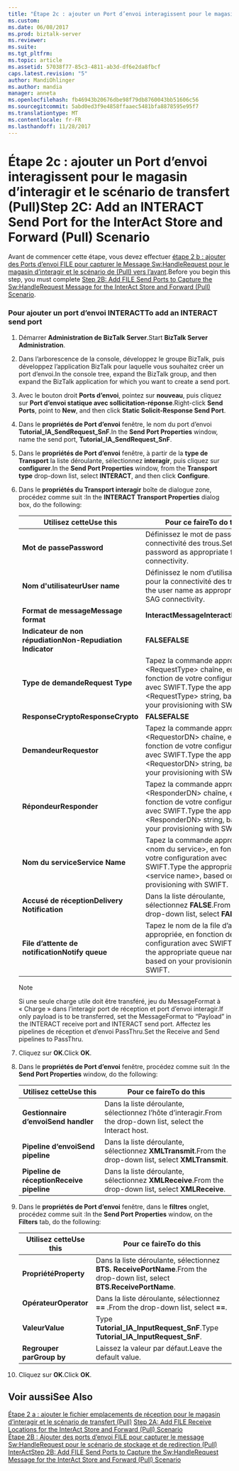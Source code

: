 ```yaml
---
title: "Étape 2c : ajouter un Port d’envoi interagissent pour le magasin d’interagir et le scénario de transfert (Pull) | Documents Microsoft"
ms.custom: 
ms.date: 06/08/2017
ms.prod: biztalk-server
ms.reviewer: 
ms.suite: 
ms.tgt_pltfrm: 
ms.topic: article
ms.assetid: 57038f77-85c3-4811-ab3d-df6e2da8fbcf
caps.latest.revision: "5"
author: MandiOhlinger
ms.author: mandia
manager: anneta
ms.openlocfilehash: fb46943b20676dbe98f79db8760043bb51606c56
ms.sourcegitcommit: 5abd0ed3f9e4858ffaaec5481bfa8878595e95f7
ms.translationtype: MT
ms.contentlocale: fr-FR
ms.lasthandoff: 11/28/2017
---
```

# <a name="step-2c-add-an-interact-send-port-for-the-interact-store-and-forward-pull-scenario"></a><span data-ttu-id="95eae-102">Étape 2c : ajouter un Port d’envoi interagissent pour le magasin d’interagir et le scénario de transfert (Pull)</span><span class="sxs-lookup"><span data-stu-id="95eae-102">Step 2C: Add an INTERACT Send Port for the InterAct Store and Forward (Pull) Scenario</span></span>
<span data-ttu-id="95eae-103">Avant de commencer cette étape, vous devez effectuer [étape 2 b : ajouter des Ports d’envoi FILE pour capturer le Message Sw:HandleRequest pour le magasin d’interagir et le scénario de (Pull) vers l’avant](../../adapters-and-accelerators/fileact-interact/step-2b-add-file-send-ports-to-get-sw-handlerequest-message-for-interact.md).</span><span class="sxs-lookup"><span data-stu-id="95eae-103">Before you begin this step, you must complete [Step 2B: Add FILE Send Ports to Capture the Sw:HandleRequest Message for the InterAct Store and Forward (Pull) Scenario](../../adapters-and-accelerators/fileact-interact/step-2b-add-file-send-ports-to-get-sw-handlerequest-message-for-interact.md).</span></span>  
  
### <a name="to-add-an-interact-send-port"></a><span data-ttu-id="95eae-104">Pour ajouter un port d’envoi INTERACT</span><span class="sxs-lookup"><span data-stu-id="95eae-104">To add an INTERACT send port</span></span>  
  
1.  <span data-ttu-id="95eae-105">Démarrer **Administration de BizTalk Server**.</span><span class="sxs-lookup"><span data-stu-id="95eae-105">Start **BizTalk Server Administration**.</span></span>  
  
2.  <span data-ttu-id="95eae-106">Dans l’arborescence de la console, développez le groupe BizTalk, puis développez l’application BizTalk pour laquelle vous souhaitez créer un port d’envoi.</span><span class="sxs-lookup"><span data-stu-id="95eae-106">In the console tree, expand the BizTalk group, and then expand the BizTalk application for which you want to create a send port.</span></span>  
  
3.  <span data-ttu-id="95eae-107">Avec le bouton droit **Ports d’envoi**, pointez sur **nouveau**, puis cliquez sur **Port d’envoi statique avec sollicitation-réponse**.</span><span class="sxs-lookup"><span data-stu-id="95eae-107">Right-click **Send Ports**, point to **New**, and then click **Static Solicit-Response Send Port**.</span></span>  
  
4.  <span data-ttu-id="95eae-108">Dans le **propriétés de Port d’envoi** fenêtre, le nom du port d’envoi **Tutorial_IA_SendRequest_SnF**.</span><span class="sxs-lookup"><span data-stu-id="95eae-108">In the **Send Port Properties** window, name the send port, **Tutorial_IA_SendRequest_SnF**.</span></span>  
  
5.  <span data-ttu-id="95eae-109">Dans le **propriétés de Port d’envoi** fenêtre, à partir de la **type de Transport** la liste déroulante, sélectionnez **interagir**, puis cliquez sur **configurer**.</span><span class="sxs-lookup"><span data-stu-id="95eae-109">In the **Send Port Properties** window, from the **Transport type** drop-down list, select **INTERACT**, and then click **Configure**.</span></span>  
  
6.  <span data-ttu-id="95eae-110">Dans le **propriétés du Transport interagir** boîte de dialogue zone, procédez comme suit :</span><span class="sxs-lookup"><span data-stu-id="95eae-110">In the **INTERACT Transport Properties** dialog box, do the following:</span></span>  
  
    |<span data-ttu-id="95eae-111">**Utilisez cette**</span><span class="sxs-lookup"><span data-stu-id="95eae-111">**Use this**</span></span>|<span data-ttu-id="95eae-112">**Pour ce faire**</span><span class="sxs-lookup"><span data-stu-id="95eae-112">**To do this**</span></span>|  
    |------------------|--------------------|  
    |<span data-ttu-id="95eae-113">**Mot de passe**</span><span class="sxs-lookup"><span data-stu-id="95eae-113">**Password**</span></span>|<span data-ttu-id="95eae-114">Définissez le mot de passe pour la connectivité des trous.</span><span class="sxs-lookup"><span data-stu-id="95eae-114">Set the password as appropriate for SAG connectivity.</span></span>|  
    |<span data-ttu-id="95eae-115">**Nom d'utilisateur**</span><span class="sxs-lookup"><span data-stu-id="95eae-115">**User name**</span></span>|<span data-ttu-id="95eae-116">Définissez le nom d’utilisateur pour la connectivité des trous.</span><span class="sxs-lookup"><span data-stu-id="95eae-116">Set the user name as appropriate for SAG connectivity.</span></span>|  
    |<span data-ttu-id="95eae-117">**Format de message**</span><span class="sxs-lookup"><span data-stu-id="95eae-117">**Message format**</span></span>|<span data-ttu-id="95eae-118">**InteractMessage**</span><span class="sxs-lookup"><span data-stu-id="95eae-118">**InteractMessage**</span></span>|  
    |<span data-ttu-id="95eae-119">**Indicateur de non répudiation**</span><span class="sxs-lookup"><span data-stu-id="95eae-119">**Non-Repudiation Indicator**</span></span>|<span data-ttu-id="95eae-120">**FALSE**</span><span class="sxs-lookup"><span data-stu-id="95eae-120">**FALSE**</span></span>|  
    |<span data-ttu-id="95eae-121">**Type de demande**</span><span class="sxs-lookup"><span data-stu-id="95eae-121">**Request Type**</span></span>|<span data-ttu-id="95eae-122">Tapez la commande appropriée \<RequestType\> chaîne, en fonction de votre configuration avec SWIFT.</span><span class="sxs-lookup"><span data-stu-id="95eae-122">Type the appropriate \<RequestType\> string, based on your provisioning with SWIFT.</span></span>|  
    |<span data-ttu-id="95eae-123">**ResponseCrypto**</span><span class="sxs-lookup"><span data-stu-id="95eae-123">**ResponseCrypto**</span></span>|<span data-ttu-id="95eae-124">**FALSE**</span><span class="sxs-lookup"><span data-stu-id="95eae-124">**FALSE**</span></span>|  
    |<span data-ttu-id="95eae-125">**Demandeur**</span><span class="sxs-lookup"><span data-stu-id="95eae-125">**Requestor**</span></span>|<span data-ttu-id="95eae-126">Tapez la commande appropriée \<RequestorDN\> chaîne, en fonction de votre configuration avec SWIFT.</span><span class="sxs-lookup"><span data-stu-id="95eae-126">Type the appropriate \<RequestorDN\> string, based on your provisioning with SWIFT.</span></span>|  
    |<span data-ttu-id="95eae-127">**Répondeur**</span><span class="sxs-lookup"><span data-stu-id="95eae-127">**Responder**</span></span>|<span data-ttu-id="95eae-128">Tapez la commande appropriée \<ResponderDN\> chaîne, en fonction de votre configuration avec SWIFT.</span><span class="sxs-lookup"><span data-stu-id="95eae-128">Type the appropriate \<ResponderDN\> string, based on your provisioning with SWIFT.</span></span>|  
    |<span data-ttu-id="95eae-129">**Nom du service**</span><span class="sxs-lookup"><span data-stu-id="95eae-129">**Service Name**</span></span>|<span data-ttu-id="95eae-130">Tapez la commande appropriée \<nom du service\>, en fonction de votre configuration avec SWIFT.</span><span class="sxs-lookup"><span data-stu-id="95eae-130">Type the appropriate \<service name\>, based on your provisioning with SWIFT.</span></span>|  
    |<span data-ttu-id="95eae-131">**Accusé de réception**</span><span class="sxs-lookup"><span data-stu-id="95eae-131">**Delivery Notification**</span></span>|<span data-ttu-id="95eae-132">Dans la liste déroulante, sélectionnez **FALSE**.</span><span class="sxs-lookup"><span data-stu-id="95eae-132">From the drop-down list, select **FALSE**.</span></span>|  
    |<span data-ttu-id="95eae-133">**File d’attente de notification**</span><span class="sxs-lookup"><span data-stu-id="95eae-133">**Notify queue**</span></span>|<span data-ttu-id="95eae-134">Tapez le nom de la file d’attente appropriée, en fonction de votre configuration avec SWIFT.</span><span class="sxs-lookup"><span data-stu-id="95eae-134">Type the appropriate queue name, based on your provisioning with SWIFT.</span></span>|  
  
    > [!NOTE]
    >  <span data-ttu-id="95eae-135">Si une seule charge utile doit être transféré, jeu du MessageFormat à « Charge » dans l’interagir port de réception et port d’envoi interagir.</span><span class="sxs-lookup"><span data-stu-id="95eae-135">If only payload is to be transferred, set the MessageFormat to “Payload” in the INTERACT receive port and INTERACT send port.</span></span> <span data-ttu-id="95eae-136">Affectez les pipelines de réception et d’envoi PassThru.</span><span class="sxs-lookup"><span data-stu-id="95eae-136">Set the Receive and Send pipelines to PassThru.</span></span>  
  
7.  <span data-ttu-id="95eae-137">Cliquez sur **OK**.</span><span class="sxs-lookup"><span data-stu-id="95eae-137">Click **OK**.</span></span>  
  
8.  <span data-ttu-id="95eae-138">Dans le **propriétés de Port d’envoi** fenêtre, procédez comme suit :</span><span class="sxs-lookup"><span data-stu-id="95eae-138">In the **Send Port Properties** window, do the following:</span></span>  
  
    |<span data-ttu-id="95eae-139">**Utilisez cette**</span><span class="sxs-lookup"><span data-stu-id="95eae-139">**Use this**</span></span>|<span data-ttu-id="95eae-140">**Pour ce faire**</span><span class="sxs-lookup"><span data-stu-id="95eae-140">**To do this**</span></span>|  
    |------------------|--------------------|  
    |<span data-ttu-id="95eae-141">**Gestionnaire d’envoi**</span><span class="sxs-lookup"><span data-stu-id="95eae-141">**Send handler**</span></span>|<span data-ttu-id="95eae-142">Dans la liste déroulante, sélectionnez l’hôte d’interagir.</span><span class="sxs-lookup"><span data-stu-id="95eae-142">From the drop-down list, select the Interact host.</span></span>|  
    |<span data-ttu-id="95eae-143">**Pipeline d’envoi**</span><span class="sxs-lookup"><span data-stu-id="95eae-143">**Send pipeline**</span></span>|<span data-ttu-id="95eae-144">Dans la liste déroulante, sélectionnez **XMLTransmit**.</span><span class="sxs-lookup"><span data-stu-id="95eae-144">From the drop-down list, select **XMLTransmit**.</span></span>|  
    |<span data-ttu-id="95eae-145">**Pipeline de réception**</span><span class="sxs-lookup"><span data-stu-id="95eae-145">**Receive pipeline**</span></span>|<span data-ttu-id="95eae-146">Dans la liste déroulante, sélectionnez **XMLReceive**.</span><span class="sxs-lookup"><span data-stu-id="95eae-146">From the drop-down list, select **XMLReceive**.</span></span>|  
  
9. <span data-ttu-id="95eae-147">Dans le **propriétés de Port d’envoi** fenêtre, dans le **filtres** onglet, procédez comme suit :</span><span class="sxs-lookup"><span data-stu-id="95eae-147">In the **Send Port Properties** window, on the **Filters** tab, do the following:</span></span>  
  
    |<span data-ttu-id="95eae-148">**Utilisez cette**</span><span class="sxs-lookup"><span data-stu-id="95eae-148">**Use this**</span></span>|<span data-ttu-id="95eae-149">**Pour ce faire**</span><span class="sxs-lookup"><span data-stu-id="95eae-149">**To do this**</span></span>|  
    |------------------|--------------------|  
    |<span data-ttu-id="95eae-150">**Propriété**</span><span class="sxs-lookup"><span data-stu-id="95eae-150">**Property**</span></span>|<span data-ttu-id="95eae-151">Dans la liste déroulante, sélectionnez **BTS. ReceivePortName**.</span><span class="sxs-lookup"><span data-stu-id="95eae-151">From the drop-down list, select **BTS.ReceivePortName**.</span></span>|  
    |<span data-ttu-id="95eae-152">**Opérateur**</span><span class="sxs-lookup"><span data-stu-id="95eae-152">**Operator**</span></span>|<span data-ttu-id="95eae-153">Dans la liste déroulante, sélectionnez  **==** .</span><span class="sxs-lookup"><span data-stu-id="95eae-153">From the drop-down list, select **==**.</span></span>|  
    |<span data-ttu-id="95eae-154">**Valeur**</span><span class="sxs-lookup"><span data-stu-id="95eae-154">**Value**</span></span>|<span data-ttu-id="95eae-155">Type **Tutorial_IA_InputRequest_SnF**.</span><span class="sxs-lookup"><span data-stu-id="95eae-155">Type **Tutorial_IA_InputRequest_SnF**.</span></span>|  
    |<span data-ttu-id="95eae-156">**Regrouper par**</span><span class="sxs-lookup"><span data-stu-id="95eae-156">**Group by**</span></span>|<span data-ttu-id="95eae-157">Laissez la valeur par défaut.</span><span class="sxs-lookup"><span data-stu-id="95eae-157">Leave the default value.</span></span>|  
  
10. <span data-ttu-id="95eae-158">Cliquez sur **OK**.</span><span class="sxs-lookup"><span data-stu-id="95eae-158">Click **OK**.</span></span>  
  
## <a name="see-also"></a><span data-ttu-id="95eae-159">Voir aussi</span><span class="sxs-lookup"><span data-stu-id="95eae-159">See Also</span></span>  
 <span data-ttu-id="95eae-160">[Étape 2 a : ajouter le fichier emplacements de réception pour le magasin d’interagir et le scénario de transfert (Pull)](../../adapters-and-accelerators/fileact-interact/step-2a-add-file-receive-locations-for-interact-store-and-forward-scenario.md) </span><span class="sxs-lookup"><span data-stu-id="95eae-160">[Step 2A: Add FILE Receive Locations for the InterAct Store and Forward (Pull) Scenario](../../adapters-and-accelerators/fileact-interact/step-2a-add-file-receive-locations-for-interact-store-and-forward-scenario.md) </span></span>  
 [<span data-ttu-id="95eae-161">Étape 2B : Ajouter des ports d’envoi FILE pour capturer le message Sw:HandleRequest pour le scénario de stockage et de redirection (Pull) InterAct</span><span class="sxs-lookup"><span data-stu-id="95eae-161">Step 2B: Add FILE Send Ports to Capture the Sw:HandleRequest Message for the InterAct Store and Forward (Pull) Scenario</span></span>](../../adapters-and-accelerators/fileact-interact/step-2b-add-file-send-ports-to-get-sw-handlerequest-message-for-interact.md)